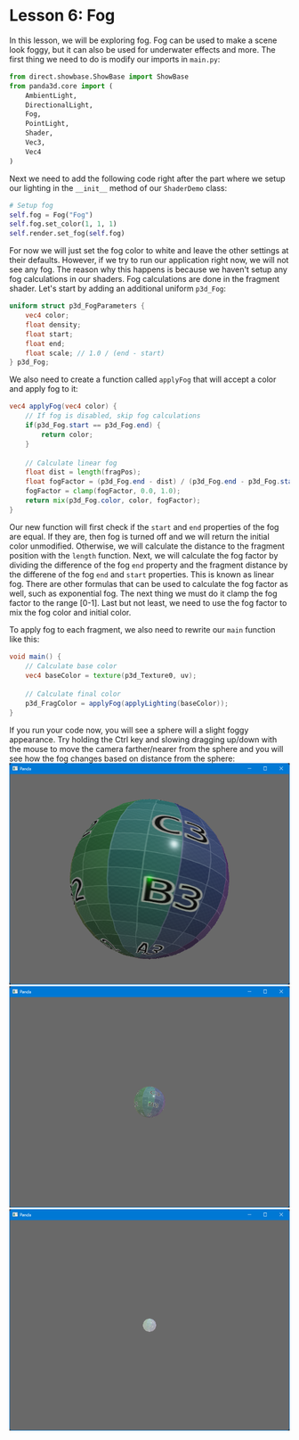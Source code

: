 # Lesson 6: Fog

In this lesson, we will be exploring fog. Fog can be used to make a scene look foggy, but it can also be used for underwater effects and more. The first thing we need to do is modify our imports in `main.py`:
```python
from direct.showbase.ShowBase import ShowBase
from panda3d.core import (
    AmbientLight,
    DirectionalLight,
    Fog,
    PointLight,
    Shader,
    Vec3,
    Vec4
)
```

Next we need to add the following code right after the part where we setup our lighting in the `__init__` method of our `ShaderDemo` class:
```python
# Setup fog
self.fog = Fog("Fog")
self.fog.set_color(1, 1, 1)
self.render.set_fog(self.fog)
```

For now we will just set the fog color to white and leave the other settings at their defaults. However, if we try to run our application right now, we will not see any fog. The reason why this happens is because we haven't setup any fog calculations in our shaders. Fog calculations are done in the fragment shader. Let's start by adding an additional uniform `p3d_Fog`:
```glsl
uniform struct p3d_FogParameters {
    vec4 color;
    float density;
    float start;
    float end;
    float scale; // 1.0 / (end - start)
} p3d_Fog;
```

We also need to create a function called `applyFog` that will accept a color and apply fog to it:
```glsl
vec4 applyFog(vec4 color) {
    // If fog is disabled, skip fog calculations
    if(p3d_Fog.start == p3d_Fog.end) {
        return color;
    }

    // Calculate linear fog
    float dist = length(fragPos);
    float fogFactor = (p3d_Fog.end - dist) / (p3d_Fog.end - p3d_Fog.start);
    fogFactor = clamp(fogFactor, 0.0, 1.0);
    return mix(p3d_Fog.color, color, fogFactor);
}
```

Our new function will first check if the `start` and `end` properties of the fog are equal. If they are, then fog is turned off and we will return the initial color unmodified. Otherwise, we will calculate the distance to the fragment position with the `length` function. Next, we will calculate the fog factor by dividing the difference of the fog `end` property and the fragment distance by the differene of the fog `end` and `start` properties. This is known as linear fog. There are other formulas that can be used to calculate the fog factor as well, such as exponential fog. The next thing we must do it clamp the fog factor to the range [0-1]. Last but not least, we need to use the fog factor to mix the fog color and initial color.  

To apply fog to each fragment, we also need to rewrite our `main` function like this:
```glsl
void main() {
    // Calculate base color
    vec4 baseColor = texture(p3d_Texture0, uv);

    // Calculate final color
    p3d_FragColor = applyFog(applyLighting(baseColor));
}
```

If you run your code now, you will see a sphere will a slight foggy appearance. Try holding the Ctrl key and slowing dragging up/down with the mouse to move the camera farther/nearer from the sphere and you will see how the fog changes based on distance from the sphere:
![fog 1](https://github.com/Cybermals/panda3d-shader-tutorials/blob/main/pbr/06-fog/screenshots/01-fog.png?raw=true)  
![fog 2](https://github.com/Cybermals/panda3d-shader-tutorials/blob/main/pbr/06-fog/screenshots/02-fog.png?raw=true)  
![fog 3](https://github.com/Cybermals/panda3d-shader-tutorials/blob/main/pbr/06-fog/screenshots/03-fog.png?raw=true)
